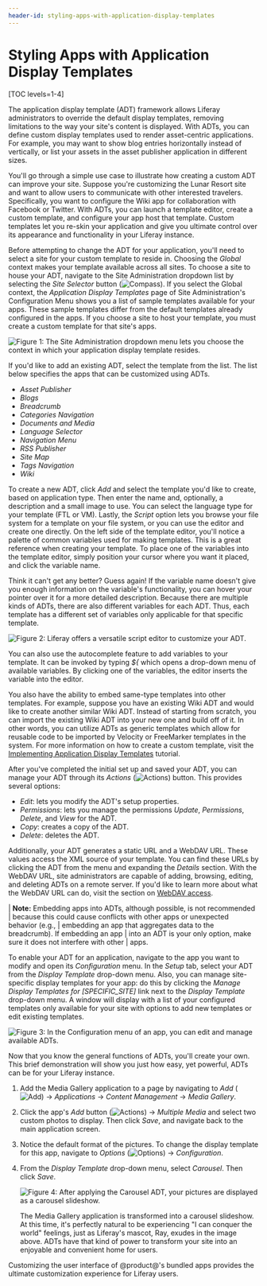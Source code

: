 ```yaml
---
header-id: styling-apps-with-application-display-templates
---
```


# Styling Apps with Application Display Templates

[TOC levels=1-4]

The application display template (ADT) framework allows Liferay administrators
to override the default display templates, removing limitations to the way your
site's content is displayed. With ADTs, you can define custom display templates
used to render asset-centric applications. For example, you may want to show
blog entries horizontally instead of vertically, or list your assets in the
asset publisher application in different sizes.

You'll go through a simple use case to illustrate how creating a custom ADT can
improve your site. Suppose you're customizing the Lunar Resort site and want to
allow users to communicate with other interested travelers. Specifically, you
want to configure the Wiki app for collaboration with Facebook or Twitter. With
ADTs, you can launch a template editor, create a custom template, and configure
your app host that template. Custom templates let you re-skin your application
and give you ultimate control over its appearance and functionality in your
Liferay instance.

Before attempting to change the ADT for your application, you'll need to select
a site for your custom template to reside in. Choosing the *Global* context
makes your template available across all sites. To choose a site to house your
ADT, navigate to the Site Administration dropdown list by selecting the
*Site Selector* button (![Compass](../../images/icon-compass.png)). If you
select the Global context, the *Application Display Templates* page of Site
Administration's Configuration Menu shows you a list of sample templates
available for your apps. These sample templates differ from the default
templates already configured in the apps. If you choose a site to host your
template, you must create a custom template for that site's apps.

![Figure 1: The Site Administration dropdown menu lets you choose the context in which your application display template resides.](../../images/context-selector.png)

If you'd like to add an existing ADT, select the template from the list. The
list below specifies the apps that can be customized using ADTs.

- *Asset Publisher*
- *Blogs*
- *Breadcrumb*
- *Categories Navigation*
- *Documents and Media*
- *Language Selector*
- *Navigation Menu*
- *RSS Publisher*
- *Site Map*
- *Tags Navigation*
- *Wiki*

To create a new ADT, click *Add* and select the template you'd like to create,
based on application type. Then enter the name and, optionally, a description
and a small image to use. You can select the language type for your template
(FTL or VM). Lastly, the *Script* option lets you browse your file system for a
template on your file system, or you can use the editor and create one directly.
On the left side of the template editor, you'll notice a palette of common
variables used for making templates. This is a great reference when creating
your template. To place one of the variables into the template editor, simply
position your cursor where you want it placed, and click the variable name.

Think it can't get any better? Guess again! If the variable name doesn't give
you enough information on the variable's functionality, you can hover your
pointer over it for a more detailed description. Because there are multiple
kinds of ADTs, there are also different variables for each ADT. Thus, each
template has a different set of variables only applicable for that specific
template. 

![Figure 2: Liferay offers a versatile script editor to customize your ADT.](../../images/adt-script-editor.png)

You can also use the autocomplete feature to add variables to your template. It
can be invoked by typing *${* which opens a drop-down menu of available
variables. By clicking one of the variables, the editor inserts the variable
into the editor.

You also have the ability to embed same-type templates into other templates. For
example, suppose you have an existing Wiki ADT and would like to create another
similar Wiki ADT. Instead of starting from scratch, you can import the existing
Wiki ADT into your new one and build off of it. In other words, you can utilize
ADTs as generic templates which allow for reusable code to be imported by
Velocity or FreeMarker templates in the system. For more information on how to
create a custom template, visit the
[Implementing Application Display Templates](/docs/6-2/tutorials/-/knowledge_base/t/implementing-application-display-templates)
tutorial.

<!--TODO: Update tutorial link above for 7.0, when available. -Cody -->

After you've completed the initial set up and saved your ADT, you can manage
your ADT through its *Actions* (![Actions](../../images/icon-actions.png))
button. This provides several options:

- *Edit*: lets you modify the ADT's setup properties.
- *Permissions*: lets you manage the permissions *Update*, *Permissions*,
  *Delete*, and *View* for the ADT.
- *Copy*: creates a copy of the ADT.
- *Delete*: deletes the ADT.

Additionally, your ADT generates a static URL and a WebDAV URL. These values
access the XML source of your template. You can find these URLs by clicking the
ADT from the menu and expanding the *Details* section. With the WebDAV URL, site
administrators are capable of adding, browsing, editing, and deleting ADTs on a
remote server. If you'd like to learn more about what the WebDAV URL can do,
visit the section on
[WebDAV access](/docs/7-0/user/-/knowledge_base/u/collaborating-on-files#desktop-access-to-documents-and-media).

| **Note:** Embedding apps into ADTs, although possible, is not recommended
| because this could cause conflicts with other apps or unexpected behavior (e.g.,
| embedding an app that aggregates data to the breadcrumb). If embedding an app
| into an ADT is your only option, make sure it does not interfere with other
| apps.

To enable your ADT for an application, navigate to the app you want to modify
and open its *Configuration* menu. In the *Setup* tab, select your ADT from the
*Display Template* drop-down menu. Also, you can manage site-specific display
templates for your app: do this by clicking the *Manage Display Templates for
[SPECIFIC_SITE]* link next to the *Display Template* drop-down menu. A window
will display with a list of your configured templates only available for your
site with options to add new templates or edit existing templates.

![Figure 3: In the *Configuration* menu of an app, you can edit and manage available ADTs.](../../images/adt-configuration.png)

Now that you know the general functions of ADTs, you'll create your own. This
brief demonstration will show you just how easy, yet powerful, ADTs can be for
your Liferay instance.

1. Add the Media Gallery application to a page by navigating to *Add*
   (![Add](../../images/icon-control-menu-add.png)) &rarr; *Applications*
   &rarr; *Content Management* &rarr; *Media Gallery*.

2. Click the app's *Add* button (![Actions](../../images/icon-app-add.png))
   &rarr; *Multiple Media* and select two custom photos to display. Then click
   *Save*, and navigate back to the main application screen.

3. Notice the default format of the pictures. To change the display template for
   this app, navigate to *Options*
   (![Options](../../images/icon-app-options.png)) &rarr; *Configuration*.

4. From the *Display Template* drop-down menu, select *Carousel*. Then click
   *Save*.

	![Figure 4: After applying the Carousel ADT, your pictures are displayed as a carousel slideshow.](../../images/adt-carousel.png)

	The Media Gallery application is transformed into a carousel slideshow. At
	this time, it's perfectly natural to be experiencing "I can conquer the
	world" feelings, just as Liferay's mascot, Ray, exudes in the image above.
	ADTs have that kind of power to transform your site into an enjoyable and
	convenient home for users.

Customizing the user interface of @product@'s bundled apps provides the ultimate
customization experience for Liferay users.

